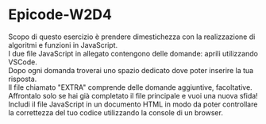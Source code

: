 # Epicode-W2D4
 
Scopo di questo esercizio è prendere dimestichezza con la realizzazione di algoritmi e funzioni in JavaScript. <br>
I due file JavaScript in allegato contengono delle domande: aprili utilizzando VSCode. <br>
Dopo ogni domanda troverai uno spazio dedicato dove poter inserire la tua risposta. <br>
Il file chiamato "EXTRA" comprende delle domande aggiuntive, facoltative. <br>
Affrontalo solo se hai già completato il file principale e vuoi una nuova sfida!<br>
Includi il file JavaScript in un documento HTML in modo da poter controllare la correttezza del tuo codice utilizzando la console di un browser.
